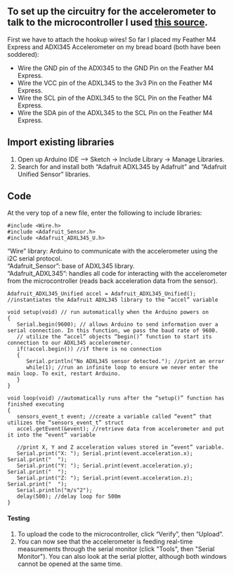 ## To set up the circuitry for the accelerometer to talk to the microcontroller I used [this source](https://pimylifeup.com/arduino-accelerometer-adxl345/).

First we have to attach the hookup wires! So far I placed my Feather M4 Express and ADXl345 Accelerometer on my bread board (both have been soddered):
- Wire the GND pin of the ADXl345 to the GND Pin on the Feather M4 Express.
- Wire the VCC pin of the ADXL345 to the 3v3 Pin on the Feather M4 Express.
- Wire the SCL pin of the ADXL345 to the SCL Pin on the Feather M4 Express.
- Wire the SDA pin of the ADXL345 to the SCL Pin on the Feather M4 Express.

## Import existing libraries
1. Open up Arduino IDE --> Sketch -> Include Library -> Manage Libraries. 
2. Search for and install both “Adafruit ADXL345 by Adafruit” and “Adafruit Unified Sensor” libraries. 

## Code
At the very top of a new file, enter the following to include libraries:
```
#include <Wire.h>
#include <Adafruit_Sensor.h>
#include <Adafruit_ADXL345_U.h>
```

“Wire” library: Arduino to communicate with the accelerometer using the i2C serial protocol.\
“Adafruit_Sensor”: base of ADXL345 library.\
“Adafruit_ADXL345”: handles all code for interacting with the accelerometer from the microcontroller (reads back acceleration data from the sensor).

```
Adafruit_ADXL345_Unified accel = Adafruit_ADXL345_Unified(); //instantiates the Adafruit ADXL345 library to the “accel” variable

void setup(void) // run automatically when the Arduino powers on
{
   Serial.begin(9600); // allows Arduino to send information over a serial connection. In this function, we pass the baud rate of 9600.
   // utilize the “accel” objects “begin()” function to start its connection to our ADXL345 accelerometer.
   if(!accel.begin()) //if there is no connection
   {
      Serial.println("No ADXL345 sensor detected."); //print an error 
      while(1); //run an infinite loop to ensure we never enter the main loop. To exit, restart Arduino.
   }
}

void loop(void) //automatically runs after the “setup()” function has finished executing
{
   sensors_event_t event; //create a variable called “event” that utilizes the “sensors_event_t” struct
   accel.getEvent(&event); //retrieve data from accelerometer and put it into the “event” variable
   
   //print X, Y and Z acceleration values stored in “event” variable.
   Serial.print("X: "); Serial.print(event.acceleration.x); Serial.print("  ");
   Serial.print("Y: "); Serial.print(event.acceleration.y); Serial.print("  ");
   Serial.print("Z: "); Serial.print(event.acceleration.z); Serial.print("  ");
   Serial.println("m/s^2");
   delay(500); //delay loop for 500m
}
```

#### Testing 
1. To upload the code to the microcontroller, click “Verify”, then “Upload”.
2. You can now see that the accelerometer is feeding real-time measurements through the serial monitor (click "Tools", then "Serial Monitor"). You can also look at the serial plotter, although both windows cannot be opened at the same time.
